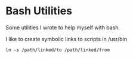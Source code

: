 # Bash Utilities

Some utilities I wrote to help myself with bash.

I like to create symbolic links to scripts in /usr/bin

```
ln -s /path/linked/to /path/linked/from
```
